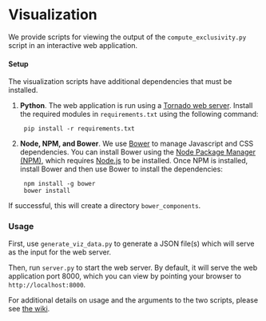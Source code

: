 # Visualization #

We provide scripts for viewing the output of the `compute_exclusivity.py` script in an interactive web application.

#### Setup ###

The visualization scripts have additional dependencies that must be installed.

1. **Python**. The web application is run using a [Tornado web server](http://www.tornadoweb.org/en/stable/). Install the required modules in `requirements.txt` using the following command:

        pip install -r requirements.txt

2. **Node, NPM, and Bower**. We use [Bower](https://bower.io) to manage Javascript and CSS dependencies. You can install Bower using the [Node Package Manager (NPM)](https://www.npmjs.com/), which requires [Node.js](https://nodejs.org/en/) to be installed. Once NPM is installed, install Bower and then use Bower to install the dependencies:

        npm install -g bower
        bower install

 If successful, this will create a directory `bower_components`.

### Usage ###

First, use `generate_viz_data.py` to generate a JSON file(s) which will serve as the input for the web server.

Then, run `server.py` to start the web server. By default, it will serve the web application port 8000, which you can view by pointing your browser to `http://localhost:8000`.


For additional details on usage and the arguments to the two scripts, please see [the wiki](https://github.com/raphael-group/weighted-exclusivity-test/wiki/VIsualization).
